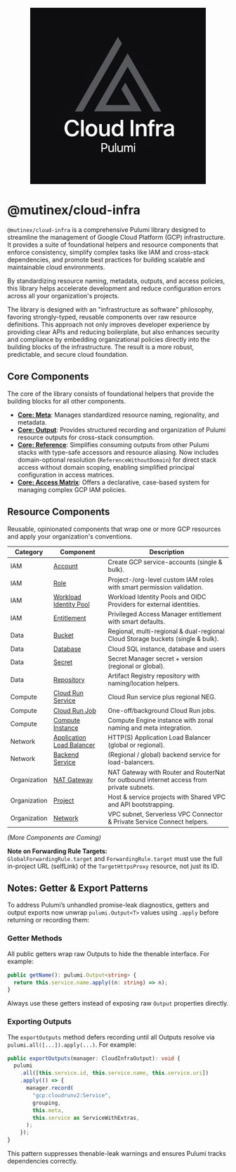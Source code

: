 <p align="center">
  <img src="./logo.png" width="400" />
</p>

# @mutinex/cloud-infra

`@mutinex/cloud-infra` is a comprehensive Pulumi library designed to streamline the management of Google Cloud Platform (GCP) infrastructure. It provides a suite of foundational helpers and resource components that enforce consistency, simplify complex tasks like IAM and cross-stack dependencies, and promote best practices for building scalable and maintainable cloud environments.

By standardizing resource naming, metadata, outputs, and access policies, this library helps accelerate development and reduce configuration errors across all your organization's projects.

The library is designed with an "infrastructure as software" philosophy, favoring strongly-typed, reusable components over raw resource definitions. This approach not only improves developer experience by providing clear APIs and reducing boilerplate, but also enhances security and compliance by embedding organizational policies directly into the building blocks of the infrastructure. The result is a more robust, predictable, and secure cloud foundation.

## Core Components

The core of the library consists of foundational helpers that provide the building blocks for all other components.

- **[Core: Meta](./src/core/meta/README.md)**: Manages standardized resource naming, regionality, and metadata.
- **[Core: Output](./src/core/output/README.md)**: Provides structured recording and organization of Pulumi resource outputs for cross-stack consumption.
- **[Core: Reference](./src/core/reference/README.md)**: Simplifies consuming outputs from other Pulumi stacks with type-safe accessors and resource aliasing. Now includes domain-optional resolution (`ReferenceWithoutDomain`) for direct stack access without domain scoping, enabling simplified principal configuration in access matrices.
- **[Core: Access Matrix](./src/core/access-matrix/README.md)**: Offers a declarative, case-based system for managing complex GCP IAM policies.

## Resource Components

Reusable, opinionated components that wrap one or more GCP resources and apply your organization's conventions.

| Category     | Component                                                       | Description                                                                              |
| ------------ | --------------------------------------------------------------- | ---------------------------------------------------------------------------------------- |
| IAM          | [Account](./src/components/account/README.md)                   | Create GCP service-accounts (single & bulk).                                             |
| IAM          | [Role](./src/components/role/README.md)                         | Project-/org-level custom IAM roles with smart permission validation.                    |
| IAM          | [Workload Identity Pool](./src/components/wip/README.md)        | Workload Identity Pools and OIDC Providers for external identities.                      |
| IAM          | [Entitlement](./src/organization/pam/README.md)                 | Privileged Access Manager entitlement with smart defaults.                               |
| Data         | [Bucket](./src/components/bucket/README.md)                     | Regional, multi-regional & dual-regional Cloud Storage buckets (single & bulk).          |
| Data         | [Database](./src/components/database/README.md)                 | Cloud SQL instance, database and users                                                   |
| Data         | [Secret](./src/components/secret/README.md)                     | Secret Manager secret + version (regional or global).                                    |
| Data         | [Repository](./src/components/repository/README.md)             | Artifact Registry repository with naming/location helpers.                               |
| Compute      | [Cloud Run Service](./src/components/cloudrunservice/README.md) | Cloud Run service plus regional NEG.                                                     |
| Compute      | [Cloud Run Job](./src/components/cloudrunjob/README.md)         | One-off/background Cloud Run jobs.                                                       |
| Compute      | [Compute Instance](./src/components/instance/README.md)         | Compute Engine instance with zonal naming and meta integration.                          |
| Network      | [Application Load Balancer](./src/components/alb/README.md)     | HTTP(S) Application Load Balancer (global or regional).                                  |
| Network      | [Backend Service](./src/components/backendservice/README.md)    | (Regional / global) backend service for load-balancers.                                  |
| Organization | [NAT Gateway](./src/organization/network/README.md)             | NAT Gateway with Router and RouterNat for outbound internet access from private subnets. |
| Organization | [Project](./src/organization/project/README.md)                 | Host & service projects with Shared VPC and API bootstrapping.                           |
| Organization | [Network](./src/organization/network/README.md)                 | VPC subnet, Serverless VPC Connector & Private Service Connect helpers.                  |

_(More Components are Coming)_

**Note on Forwarding Rule Targets:**  
`GlobalForwardingRule.target` and `ForwardingRule.target` must use the full in-project URL (selfLink) of the `TargetHttpsProxy` resource, not just its ID.

## Notes: Getter & Export Patterns

To address Pulumi’s unhandled promise-leak diagnostics, getters and output exports now unwrap `pulumi.Output<T>` values using `.apply` before returning or recording them:

### Getter Methods

All public getters wrap raw Outputs to hide the thenable interface. For example:

```typescript
public getName(): pulumi.Output<string> {
  return this.service.name.apply((n: string) => n);
}
```

Always use these getters instead of exposing raw `Output` properties directly.

### Exporting Outputs

The `exportOutputs` method defers recording until all Outputs resolve via `pulumi.all([...]).apply(...)`. For example:

```typescript
public exportOutputs(manager: CloudInfraOutput): void {
  pulumi
    .all([this.service.id, this.service.name, this.service.uri])
    .apply(() => {
      manager.record(
        "gcp:cloudrunv2:Service",
        grouping,
        this.meta,
        this.service as ServiceWithExtras,
      );
    });
}
```

This pattern suppresses thenable-leak warnings and ensures Pulumi tracks dependencies correctly.
